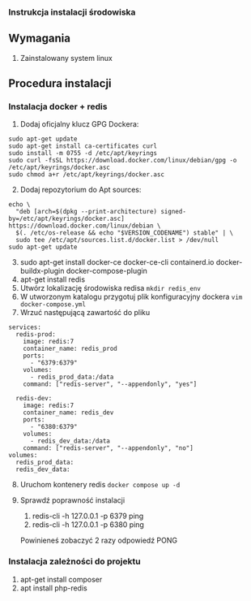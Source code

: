 ### Instrukcja instalacji środowiska
## Wymagania
1. Zainstalowany system linux

## Procedura instalacji
### Instalacja docker + redis
1. Dodaj oficjalny klucz GPG Dockera:
```
sudo apt-get update
sudo apt-get install ca-certificates curl
sudo install -m 0755 -d /etc/apt/keyrings
sudo curl -fsSL https://download.docker.com/linux/debian/gpg -o /etc/apt/keyrings/docker.asc
sudo chmod a+r /etc/apt/keyrings/docker.asc
```
2.  Dodaj repozytorium do Apt sources:
```
echo \
  "deb [arch=$(dpkg --print-architecture) signed-by=/etc/apt/keyrings/docker.asc] https://download.docker.com/linux/debian \
  $(. /etc/os-release && echo "$VERSION_CODENAME") stable" | \
  sudo tee /etc/apt/sources.list.d/docker.list > /dev/null
sudo apt-get update
```
3. sudo apt-get install docker-ce docker-ce-cli containerd.io docker-buildx-plugin docker-compose-plugin
4. apt-get install redis
5. Utwórz lokalizację środowiska redisa
  `mkdir redis_env`
6. W utworzonym katalogu przygotuj plik konfiguracyjny dockera
   `vim docker-compose.yml`
7. Wrzuć następującą zawartość do pliku
```version: '3.8'
services:
  redis-prod:
    image: redis:7
    container_name: redis_prod
    ports:
      - "6379:6379"
    volumes:
      - redis_prod_data:/data
    command: ["redis-server", "--appendonly", "yes"]

  redis-dev:
    image: redis:7
    container_name: redis_dev
    ports:
      - "6380:6379"
    volumes:
      - redis_dev_data:/data
    command: ["redis-server", "--appendonly", "no"]
volumes:
  redis_prod_data:
  redis_dev_data:
```
8. Uruchom kontenery redis
`docker compose up -d`
9. Sprawdź poprawność instalacji
    1. redis-cli -h 127.0.0.1 -p 6379 ping
    2. redis-cli -h 127.0.0.1 -p 6380 ping
   
   Powinieneś zobaczyć 2 razy odpowiedź PONG
### Instalacja zależności do projektu
1. apt-get install composer
2. apt install php-redis

   
